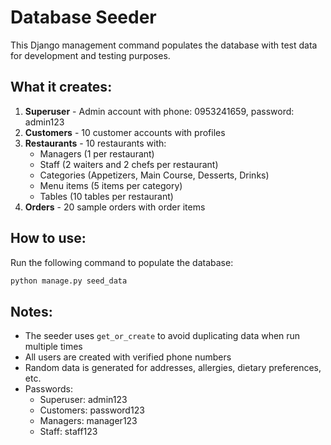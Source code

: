 # Database Seeder

This Django management command populates the database with test data for development and testing purposes.

## What it creates:

1. **Superuser** - Admin account with phone: 0953241659, password: admin123
2. **Customers** - 10 customer accounts with profiles
3. **Restaurants** - 10 restaurants with:
   - Managers (1 per restaurant)
   - Staff (2 waiters and 2 chefs per restaurant)
   - Categories (Appetizers, Main Course, Desserts, Drinks)
   - Menu items (5 items per category)
   - Tables (10 tables per restaurant)
4. **Orders** - 20 sample orders with order items

## How to use:

Run the following command to populate the database:

```bash
python manage.py seed_data
```

## Notes:

- The seeder uses `get_or_create` to avoid duplicating data when run multiple times
- All users are created with verified phone numbers
- Random data is generated for addresses, allergies, dietary preferences, etc.
- Passwords:
  - Superuser: admin123
  - Customers: password123
  - Managers: manager123
  - Staff: staff123 